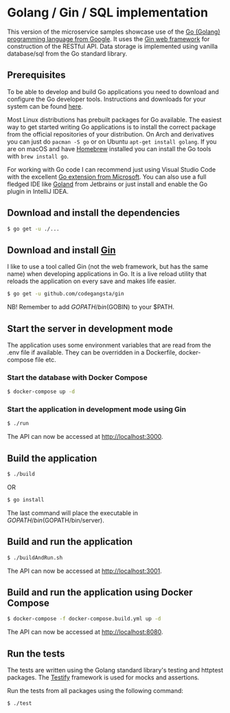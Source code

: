 # Golang / Gin / SQL implementation

This version of the microservice samples showcase use of the
[Go (Golang) programming language from Google](https://golang.org/). It uses the [Gin web framework](https://gin-gonic.github.io/gin/) for construction of the RESTful API. Data storage is implemented using vanilla database/sql from the Go standard library.

## Prerequisites

To be able to develop and build Go applications you need to download and configure the Go developer tools. Instructions and downloads for your system can be found [here](https://golang.org/dl/). 

Most Linux distributions has prebuilt packages for Go available. The easiest way to get started writing Go applications is to install the correct package from the official repositories of your distribution. On Arch and derivatives you can just do `pacman -S go` or on Ubuntu `apt-get install golang`. If you are on macOS and have [Homebrew](https://brew.sh/) installed you can install the Go tools with `brew install go`.

For working with Go code I can recommend just using Visual Studio Code with the excellent [Go extension from Microsoft](https://code.visualstudio.com/docs/languages/go). You can also use a full fledged IDE like [Goland](https://www.jetbrains.com/go/) from Jetbrains or just install and enable the Go plugin in IntelliJ IDEA.

## Download and install the dependencies

```bash
$ go get -u ./...
```

## Download and install [Gin](https://github.com/codegangsta/gin)

I like to use a tool called Gin (not the web framework, but has the same name) when developing applications in Go. It is a live reload utility that reloads the application on every save and makes life easier.

```bash
$ go get -u github.com/codegangsta/gin
```

NB! Remember to add $GOPATH/bin ($GOBIN) to your $PATH.

## Start the server in development mode

The application uses some environment variables that are read from the .env file if available. They can be overridden in a Dockerfile, docker-compose file etc.

### Start the database with Docker Compose

```bash
$ docker-compose up -d
```

### Start the application in development mode using Gin

```bash
$ ./run
```

The API can now be accessed at [http://localhost:3000](http://localhost:3000).

## Build the application

```bash
$ ./build
```
OR
```bash
$ go install
```

The last command will place the executable in $GOPATH/bin ($GOPATH/bin/server).

## Build and run the application

```bash
$ ./buildAndRun.sh
```

The API can now be accessed at [http://localhost:3001](http://localhost:3001).

## Build and run the application using Docker Compose

```bash
$ docker-compose -f docker-compose.build.yml up -d
```

The API can now be accessed at [http://localhost:8080](http://localhost:8080).

## Run the tests

The tests are written using the Golang standard library's testing and httptest packages. The [Testify](https://github.com/stretchr/testify) framework is used for mocks and assertions.

Run the tests from all packages using the following command:

```bash
$ ./test
```
